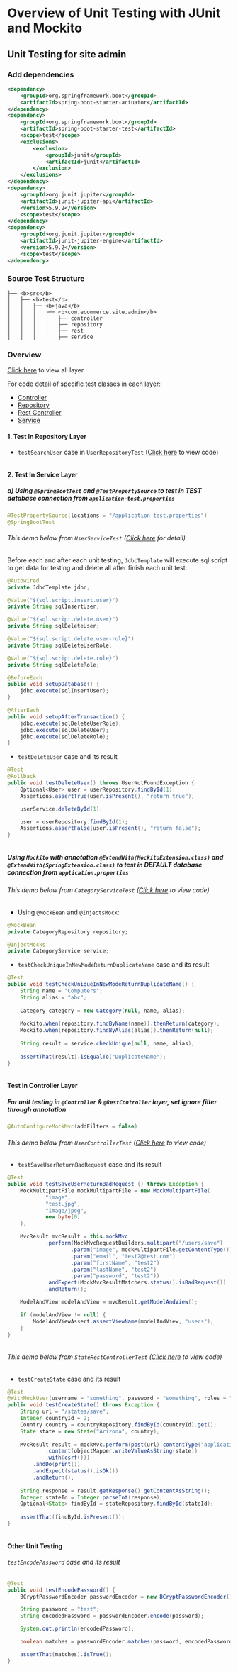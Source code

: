 # Overview of Unit Testing with JUnit and Mockito
## Unit Testing for site admin
### Add dependencies
```xml
<dependency>
    <groupId>org.springframework.boot</groupId>
    <artifactId>spring-boot-starter-actuator</artifactId>
</dependency>
<dependency>
    <groupId>org.springframework.boot</groupId>
    <artifactId>spring-boot-starter-test</artifactId>
    <scope>test</scope>
    <exclusions>
        <exclusion>
            <groupId>junit</groupId>
            <artifactId>junit</artifactId>
        </exclusion>
    </exclusions>
</dependency>
<dependency>
    <groupId>org.junit.jupiter</groupId>
    <artifactId>junit-jupiter-api</artifactId>
    <version>5.9.2</version>
    <scope>test</scope>
</dependency>
<dependency>
    <groupId>org.junit.jupiter</groupId>
    <artifactId>junit-jupiter-engine</artifactId>
    <version>5.9.2</version>
    <scope>test</scope>
</dependency>
```

### Source Test Structure
```
├── <b>src</b>
│   ├── <b>test</b>
│   │   ├── <b>java</b>
│   │   │   ├── <b>com.ecommerce.site.admin</b>
│   │   │   │   ├── controller
│   │   │   │   ├── repository
│   │   │   │   ├── rest
│   │   │   │   ├── service
```

### Overview
<a href="src/test/java/com/ecommerce/site/admin">Click here</a> to view all layer

For code detail of specific test classes in each layer:
* <a href="src/test/java/com/ecommerce/site/admin/controller">Controller</a>
* <a href="src/test/java/com/ecommerce/site/admin/repository">Repository</a>
* <a href="src/test/java/com/ecommerce/site/admin/rest">Rest Controller</a>
* <a href="src/test/java/com/ecommerce/site/admin/service">Service</a>


#### 1. Test In Repository Layer
* `testSearchUser` case in `UserRepositoryTest` 
(<a href="src/test/java/com/ecommerce/site/admin/repository/UserRepositoryTest.java">Click here</a> to view code)

<img src="../result/test-search-user.png" alt="">

#### 2. Test In Service Layer
##### a) Using `@SpringBootTest` and `@TestPropertySource` to test in TEST database connection from `application-test.properties`
```java
@TestPropertySource(locations = "/application-test.properties")
@SpringBootTest
```

###### This demo below from `UserServiceTest` (<a href="src/test/java/com/ecommerce/site/admin/service/UserServiceTest.java">Click here</a> for detail)
Before each and after each unit testing, `JdbcTemplate` will execute sql script to get data for testing 
and delete all after finish each unit test.
```java
@Autowired
private JdbcTemplate jdbc;

@Value("${sql.script.insert.user}")
private String sqlInsertUser;

@Value("${sql.script.delete.user}")
private String sqlDeleteUser;

@Value("${sql.script.delete.user-role}")
private String sqlDeleteUserRole;

@Value("${sql.script.delete.role}")
private String sqlDeleteRole;

@BeforeEach
public void setupDatabase() {
    jdbc.execute(sqlInsertUser);
}

@AfterEach
public void setupAfterTransaction() {
    jdbc.execute(sqlDeleteUserRole);
    jdbc.execute(sqlDeleteUser);
    jdbc.execute(sqlDeleteRole);
}
```

* `testDeleteUser` case and its result
```java
@Test
@Rollback
public void testDeleteUser() throws UserNotFoundException {
    Optional<User> user = userRepository.findById(1);
    Assertions.assertTrue(user.isPresent(), "return true");

    userService.deleteById(1);

    user = userRepository.findById(1);
    Assertions.assertFalse(user.isPresent(), "return false");
}
```

<img src="../result/test-delete-user.png" alt="">

##### Using `Mockito` with annotation `@ExtendWith(MockitoExtension.class)` and `@ExtendWith(SpringExtension.class)` to test in DEFAULT database connection from `application.properties`
###### This demo below from `CategoryServiceTest` (<a href="src/test/java/com/ecommerce/site/admin/service/CategoryServiceTest.java">Click here</a> to view code)

* Using `@MockBean` and `@InjectsMock`:
```java
@MockBean
private CategoryRepository repository;

@InjectMocks
private CategoryService service;
```

* `testCheckUniqueInNewModeReturnDuplicateName` case and its result
```java
@Test
public void testCheckUniqueInNewModeReturnDuplicateName() {
    String name = "Computers";
    String alias = "abc";
    
    Category category = new Category(null, name, alias);
    
    Mockito.when(repository.findByName(name)).thenReturn(category);
    Mockito.when(repository.findByAlias(alias)).thenReturn(null);
    
    String result = service.checkUnique(null, name, alias);
    
    assertThat(result).isEqualTo("DuplicateName");
}
```
<img src="../result/test-check-category-unique.png" alt="">

#### Test In Controller Layer
##### For unit testing in `@Controller` & `@RestController` layer, set ignore filter through annotation
```java
@AutoConfigureMockMvc(addFilters = false)
```

###### This demo below from `UserControllerTest` (<a href="src/test/java/com/ecommerce/site/admin/controller/UserControllerTest.java">Click here</a> to view code)
* `testSaveUserReturnBadRequest` case and its result
```java
@Test
public void testSaveUserReturnBadRequest () throws Exception {
    MockMultipartFile mockMultipartFile = new MockMultipartFile(
            "image",
            "test.jpg",
            "image/jpeg",
            new byte[0]
    );

    MvcResult mvcResult = this.mockMvc
            .perform(MockMvcRequestBuilders.multipart("/users/save")
                    .param("image", mockMultipartFile.getContentType())
                    .param("email", "test2@test.com")
                    .param("firstName", "test2")
                    .param("lastName", "test2")
                    .param("password", "test2"))
            .andExpect(MockMvcResultMatchers.status().isBadRequest())
            .andReturn();

    ModelAndView modelAndView = mvcResult.getModelAndView();

    if (modelAndView != null) {
        ModelAndViewAssert.assertViewName(modelAndView, "users");
    }
}
```

<img src="../result/test-save-user-return-bad-request.png" alt="">

###### This demo below from `StateRestControllerTest` (<a href="src/test/java/com/ecommerce/site/admin/controller/UserControllerTest.java">Click here</a> to view code)
* `testCreateState` case and its result
```java
@Test
@WithMockUser(username = "something", password = "something", roles = "Admin")
public void testCreateState() throws Exception {
    String url = "/states/save";
    Integer countryId = 2;
    Country country = countryRepository.findById(countryId).get();
    State state = new State("Arizona", country);
    
    MvcResult result = mockMvc.perform(post(url).contentType("application/json")
            .content(objectMapper.writeValueAsString(state))
            .with(csrf()))
        .andDo(print())
        .andExpect(status().isOk())
        .andReturn();
    
    String response = result.getResponse().getContentAsString();
    Integer stateId = Integer.parseInt(response);
    Optional<State> findById = stateRepository.findById(stateId);
    
    assertThat(findById.isPresent());		
}
```

<img src="../result/test-create-state.png" alt="">

#### Other Unit Testing
###### `testEncodePassword` case and its result
```java
@Test
public void testEncodePassword() {
    BCryptPasswordEncoder passwordEncoder = new BCryptPasswordEncoder();

    String password = "test";
    String encodedPassword = passwordEncoder.encode(password);

    System.out.println(encodedPassword);

    boolean matches = passwordEncoder.matches(password, encodedPassword);

    assertThat(matches).isTrue();
}
```
<img src="../result/test-encode-password.png" alt="">
